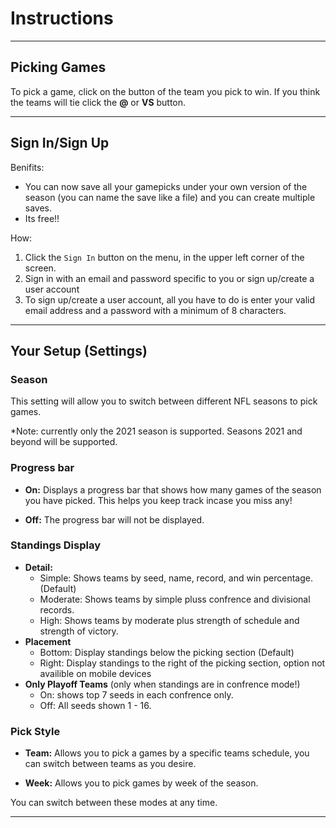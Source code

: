 # **Instructions**

---

## Picking Games

To pick a game, click on the button of the team you pick to win. If you think the teams will tie click the **@** or **VS** button.

---

## Sign In/Sign Up

Benifits:
- You can now save all your gamepicks under your own version of the season (you can name the save like a file) and you can create multiple saves.
- Its free!!

How:
1. Click the `Sign In` button on the menu, in the upper left corner of the screen.
2. Sign in with an email and password specific to you or sign up/create a user account 
3. To sign up/create a user account, all you have to do is enter your valid email address and a password with a minimum of 8 characters.

---

## Your Setup (Settings)

### Season

This setting will allow you to switch between different NFL seasons to pick games.

*Note: currently only the 2021 season is supported. Seasons 2021 and beyond will be supported.

### Progress bar

- **On:** Displays a progress bar that shows how many games of the season you have picked. This helps you keep track incase you miss any!

- **Off:** The progress bar will not be displayed.

### Standings Display

- **Detail:**
  - Simple: Shows teams by seed, name, record, and win percentage. (Default)
  - Moderate: Shows teams by simple pluss confrence and divisional records.
  - High: Shows teams by moderate plus strength of schedule and strength of victory.
- **Placement**
  - Bottom: Display standings below the picking section (Default)
  - Right: Display standings to the right of the picking section, option not availible on mobile devices
- **Only Playoff Teams** (only when standings are in confrence mode!)
  - On: shows top 7 seeds in each confrence only.
  - Off: All seeds shown 1 - 16.

### Pick Style

- **Team:** Allows you to pick a games by a specific teams schedule, you can switch between teams as you desire.

- **Week:** Allows you to pick games by week of the season.

You can switch between these modes at any time.

---
